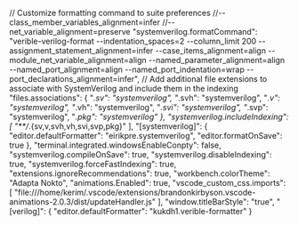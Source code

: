   // Customize formatting command to suite preferences
  //--class_member_variables_alignment=infer
  //--net_variable_alignment=preserve
  "systemverilog.formatCommand": "verible-verilog-format --indentation_spaces=2 --column_limit 200 --assignment_statement_alignment=infer --case_items_alignment=align --module_net_variable_alignment=align --named_parameter_alignment=align --named_port_alignment=align --named_port_indentation=wrap --port_declarations_alignment=infer",
  // Add additional file extensions to associate with SystemVerilog and include them in the indexing
   "files.associations": {
    "*.sv": "systemverilog",
    "*.svh": "systemverilog",
    "*.v": "systemverilog",
    "*.vh": "systemverilog",
    "*.svi": "systemverilog",
    "*.svp": "systemverilog",
    "*.pkg": "systemverilog"
  },
  "systemverilog.includeIndexing": [
    "**/*.{sv,v,svh,vh,svi,svp,pkg}"
  ],
  "[systemverilog]": {
  "editor.defaultFormatter": "eirikpre.systemverilog",
  "editor.formatOnSave": true
  },
  "terminal.integrated.windowsEnableConpty": false,
  "systemverilog.compileOnSave": true,
  "systemverilog.disableIndexing": true,
  "systemverilog.forceFastIndexing": true,
  "extensions.ignoreRecommendations": true,
  "workbench.colorTheme": "Adapta Nokto",
  "animations.Enabled": true,
  "vscode_custom_css.imports": [
    "file:///home/kerim/.vscode/extensions/brandonkirbyson.vscode-animations-2.0.3/dist/updateHandler.js"
  ],
  "window.titleBarStyle": "true",
  "[verilog]": {
    "editor.defaultFormatter": "kukdh1.verible-formatter"
  }